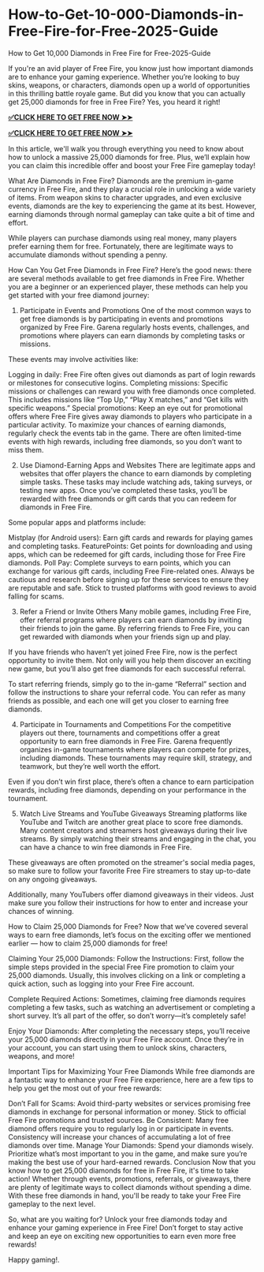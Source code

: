# How-to-Get-10-000-Diamonds-in-Free-Fire-for-Free-2025-Guide
How to Get 10,000 Diamonds in Free Fire for Free-2025-Guide

If you're an avid player of Free Fire, you know just how important diamonds are to enhance your gaming experience. Whether you’re looking to buy skins, weapons, or characters, diamonds open up a world of opportunities in this thrilling battle royale game. But did you know that you can actually get 25,000 diamonds for free in Free Fire? Yes, you heard it right!

**[✅CLICK HERE TO GET FREE NOW ➤➤](https://rob.offerjunkis.com/free-faire/)**

**[✅CLICK HERE TO GET FREE NOW ➤➤](https://rob.offerjunkis.com/free-faire/)**


In this article, we'll walk you through everything you need to know about how to unlock a massive 25,000 diamonds for free. Plus, we’ll explain how you can claim this incredible offer and boost your Free Fire gameplay today!

What Are Diamonds in Free Fire?
Diamonds are the premium in-game currency in Free Fire, and they play a crucial role in unlocking a wide variety of items. From weapon skins to character upgrades, and even exclusive events, diamonds are the key to experiencing the game at its best. However, earning diamonds through normal gameplay can take quite a bit of time and effort.

While players can purchase diamonds using real money, many players prefer earning them for free. Fortunately, there are legitimate ways to accumulate diamonds without spending a penny.

How Can You Get Free Diamonds in Free Fire?
Here’s the good news: there are several methods available to get free diamonds in Free Fire. Whether you are a beginner or an experienced player, these methods can help you get started with your free diamond journey:

1. Participate in Events and Promotions
One of the most common ways to get free diamonds is by participating in events and promotions organized by Free Fire. Garena regularly hosts events, challenges, and promotions where players can earn diamonds by completing tasks or missions.

These events may involve activities like:

Logging in daily: Free Fire often gives out diamonds as part of login rewards or milestones for consecutive logins.
Completing missions: Specific missions or challenges can reward you with free diamonds once completed. This includes missions like “Top Up,” “Play X matches,” and “Get kills with specific weapons.”
Special promotions: Keep an eye out for promotional offers where Free Fire gives away diamonds to players who participate in a particular activity.
To maximize your chances of earning diamonds, regularly check the events tab in the game. There are often limited-time events with high rewards, including free diamonds, so you don’t want to miss them.

2. Use Diamond-Earning Apps and Websites
There are legitimate apps and websites that offer players the chance to earn diamonds by completing simple tasks. These tasks may include watching ads, taking surveys, or testing new apps. Once you’ve completed these tasks, you’ll be rewarded with free diamonds or gift cards that you can redeem for diamonds in Free Fire.

Some popular apps and platforms include:

Mistplay (for Android users): Earn gift cards and rewards for playing games and completing tasks.
FeaturePoints: Get points for downloading and using apps, which can be redeemed for gift cards, including those for Free Fire diamonds.
Poll Pay: Complete surveys to earn points, which you can exchange for various gift cards, including Free Fire-related ones.
Always be cautious and research before signing up for these services to ensure they are reputable and safe. Stick to trusted platforms with good reviews to avoid falling for scams.

3. Refer a Friend or Invite Others
Many mobile games, including Free Fire, offer referral programs where players can earn diamonds by inviting their friends to join the game. By referring friends to Free Fire, you can get rewarded with diamonds when your friends sign up and play.

If you have friends who haven’t yet joined Free Fire, now is the perfect opportunity to invite them. Not only will you help them discover an exciting new game, but you’ll also get free diamonds for each successful referral.

To start referring friends, simply go to the in-game “Referral” section and follow the instructions to share your referral code. You can refer as many friends as possible, and each one will get you closer to earning free diamonds.

4. Participate in Tournaments and Competitions
For the competitive players out there, tournaments and competitions offer a great opportunity to earn free diamonds in Free Fire. Garena frequently organizes in-game tournaments where players can compete for prizes, including diamonds. These tournaments may require skill, strategy, and teamwork, but they’re well worth the effort.

Even if you don’t win first place, there’s often a chance to earn participation rewards, including free diamonds, depending on your performance in the tournament.

5. Watch Live Streams and YouTube Giveaways
Streaming platforms like YouTube and Twitch are another great place to score free diamonds. Many content creators and streamers host giveaways during their live streams. By simply watching their streams and engaging in the chat, you can have a chance to win free diamonds in Free Fire.

These giveaways are often promoted on the streamer's social media pages, so make sure to follow your favorite Free Fire streamers to stay up-to-date on any ongoing giveaways.

Additionally, many YouTubers offer diamond giveaways in their videos. Just make sure you follow their instructions for how to enter and increase your chances of winning.

How to Claim 25,000 Diamonds for Free?
Now that we’ve covered several ways to earn free diamonds, let’s focus on the exciting offer we mentioned earlier — how to claim 25,000 diamonds for free!

Claiming Your 25,000 Diamonds:
Follow the Instructions: First, follow the simple steps provided in the special Free Fire promotion to claim your 25,000 diamonds. Usually, this involves clicking on a link or completing a quick action, such as logging into your Free Fire account.

Complete Required Actions: Sometimes, claiming free diamonds requires completing a few tasks, such as watching an advertisement or completing a short survey. It’s all part of the offer, so don’t worry—it’s completely safe!

Enjoy Your Diamonds: After completing the necessary steps, you’ll receive your 25,000 diamonds directly in your Free Fire account. Once they’re in your account, you can start using them to unlock skins, characters, weapons, and more!

Important Tips for Maximizing Your Free Diamonds
While free diamonds are a fantastic way to enhance your Free Fire experience, here are a few tips to help you get the most out of your free rewards:

Don’t Fall for Scams: Avoid third-party websites or services promising free diamonds in exchange for personal information or money. Stick to official Free Fire promotions and trusted sources.
Be Consistent: Many free diamond offers require you to regularly log in or participate in events. Consistency will increase your chances of accumulating a lot of free diamonds over time.
Manage Your Diamonds: Spend your diamonds wisely. Prioritize what’s most important to you in the game, and make sure you’re making the best use of your hard-earned rewards.
Conclusion
Now that you know how to get 25,000 diamonds for free in Free Fire, it's time to take action! Whether through events, promotions, referrals, or giveaways, there are plenty of legitimate ways to collect diamonds without spending a dime. With these free diamonds in hand, you'll be ready to take your Free Fire gameplay to the next level.

So, what are you waiting for? Unlock your free diamonds today and enhance your gaming experience in Free Fire! Don’t forget to stay active and keep an eye on exciting new opportunities to earn even more free rewards!

Happy gaming!.
